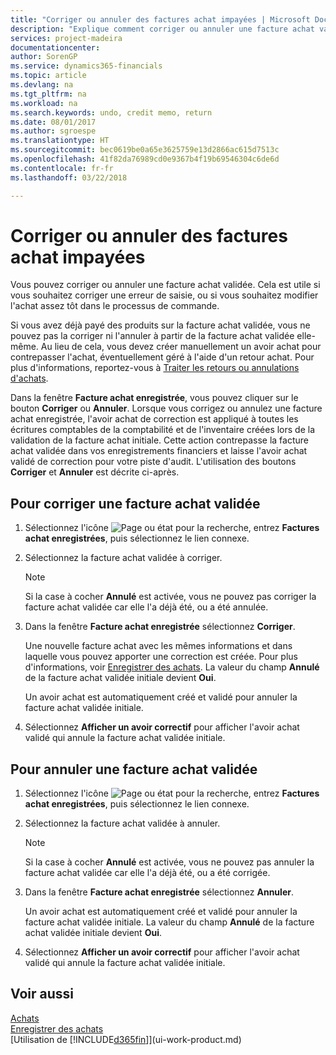 ```yaml
---
title: "Corriger ou annuler des factures achat impayées | Microsoft Docs"
description: "Explique comment corriger ou annuler une facture achat validée et créer automatiquement un avoir achat."
services: project-madeira
documentationcenter: 
author: SorenGP
ms.service: dynamics365-financials
ms.topic: article
ms.devlang: na
ms.tgt_pltfrm: na
ms.workload: na
ms.search.keywords: undo, credit memo, return
ms.date: 08/01/2017
ms.author: sgroespe
ms.translationtype: HT
ms.sourcegitcommit: bec0619be0a65e3625759e13d2866ac615d7513c
ms.openlocfilehash: 41f82da76989cd0e9367b4f19b69546304c6de6d
ms.contentlocale: fr-fr
ms.lasthandoff: 03/22/2018

---
```

# <a name="correct-or-cancel-unpaid-purchase-invoices"></a>Corriger ou annuler des factures achat impayées
Vous pouvez corriger ou annuler une facture achat validée. Cela est utile si vous souhaitez corriger une erreur de saisie, ou si vous souhaitez modifier l'achat assez tôt dans le processus de commande.

Si vous avez déjà payé des produits sur la facture achat validée, vous ne pouvez pas la corriger ni l'annuler à partir de la facture achat validée elle-même. Au lieu de cela, vous devez créer manuellement un avoir achat pour contrepasser l'achat, éventuellement géré à l'aide d'un retour achat. Pour plus d'informations, reportez-vous à [Traiter les retours ou annulations d'achats](purchasing-how-process-purchase-returns-cancellations.md).

Dans la fenêtre **Facture achat enregistrée**, vous pouvez cliquer sur le bouton **Corriger** ou **Annuler**. Lorsque vous corrigez ou annulez une facture achat enregistrée, l'avoir achat de correction est appliqué à toutes les écritures comptables de la comptabilité et de l'inventaire créées lors de la validation de la facture achat initiale. Cette action contrepasse la facture achat validée dans vos enregistrements financiers et laisse l'avoir achat validé de correction pour votre piste d'audit. L'utilisation des boutons **Corriger** et **Annuler** est décrite ci-après.

## <a name="to-correct-a-posted-purchase-invoice"></a>Pour corriger une facture achat validée
1. Sélectionnez l'icône ![Page ou état pour la recherche](media/ui-search/search_small.png "Page ou état pour la recherche"), entrez **Factures achat enregistrées**, puis sélectionnez le lien connexe.  
2. Sélectionnez la facture achat validée à corriger.  

    > [!NOTE]  
   >   Si la case à cocher **Annulé** est activée, vous ne pouvez pas corriger la facture achat validée car elle l'a déjà été, ou a été annulée.
3. Dans la fenêtre **Facture achat enregistrée** sélectionnez **Corriger**.

    Une nouvelle facture achat avec les mêmes informations et dans laquelle vous pouvez apporter une correction est créée. Pour plus d'informations, voir [Enregistrer des achats](purchasing-how-record-purchases.md). La valeur du champ **Annulé** de la facture achat validée initiale devient **Oui**.

    Un avoir achat est automatiquement créé et validé pour annuler la facture achat validée initiale.
4. Sélectionnez **Afficher un avoir correctif** pour afficher l'avoir achat validé qui annule la facture achat validée initiale.

## <a name="to-cancel-a-posted-purchase-invoice"></a>Pour annuler une facture achat validée
1. Sélectionnez l'icône ![Page ou état pour la recherche](media/ui-search/search_small.png "Page ou état pour la recherche"), entrez **Factures achat enregistrées**, puis sélectionnez le lien connexe.  
2. Sélectionnez la facture achat validée à annuler.

    > [!NOTE]  
   >   Si la case à cocher **Annulé** est activée, vous ne pouvez pas annuler la facture achat validée car elle l'a déjà été, ou a été corrigée.
3. Dans la fenêtre **Facture achat enregistrée** sélectionnez **Annuler**.

    Un avoir achat est automatiquement créé et validé pour annuler la facture achat validée initiale. La valeur du champ **Annulé** de la facture achat validée initiale devient **Oui**.
4. Sélectionnez **Afficher un avoir correctif** pour afficher l'avoir achat validé qui annule la facture achat validée initiale.

## <a name="see-also"></a>Voir aussi
[Achats](purchasing-manage-purchasing.md)  
[Enregistrer des achats](purchasing-how-record-purchases.md)  
[Utilisation de [!INCLUDE[d365fin](includes/d365fin_md.md)]](ui-work-product.md)

